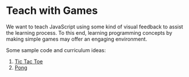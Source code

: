 # Teach with Games

We want to teach JavaScript using some kind of visual feedback to assist the
learning process.  To this end, learning programming concepts by making simple
games may offer an engaging environment.

Some sample code and curriculum ideas:

1. [Tic Tac Toe](tic-tac-toe)
2. [Pong](pong)

